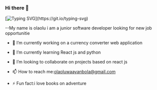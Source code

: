 ### Hi there 👋
[![Typing SVG](https://readme-typing-svg.herokuapp.com/?lines=WELCOME+TO+OLAOLU'S+GIT+HUB+PROFILE;)](https://git.io/typing-svg)

--My name is olaolu i am a junior software developer looking for new job opportunitie

- 🔭 I’m currently working on a currency converter web application
 
- 🌱 I’m currently learning React js and python
 
- 👯 I’m looking to collaborate on projects based on react js

- 📫 How to reach me:olaoluwaayanbola@gmail.com
 
- ⚡ Fun fact:i love books on adventure

